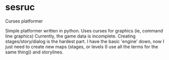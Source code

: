 # sesruc
Curses platformer

Simple platformer written in python.  Uses curses for graphics (ie, command line graphics)
Currently, the game data is incomplete.  Creating stages/story/dialog is the hardest part.  I have the basic 'engine' down, now I just need to create new maps (stages, or levels (I use all the terms for the same thing)) and storylines.
